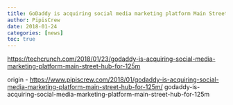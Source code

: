 ```yaml
---
title: GoDaddy is acquiring social media marketing platform Main Street Hub for $125M
author: PipisCrew
date: 2018-01-24
categories: [news]
toc: true
---
```


https://techcrunch.com/2018/01/23/godaddy-is-acquiring-social-media-marketing-platform-main-street-hub-for-125m

origin - https://www.pipiscrew.com/2018/01/godaddy-is-acquiring-social-media-marketing-platform-main-street-hub-for-125m/ godaddy-is-acquiring-social-media-marketing-platform-main-street-hub-for-125m